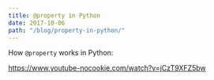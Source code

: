 ```yaml
---
title: @property in Python
date: 2017-10-06
path: "/blog/property-in-python/"
---
```


How <code>@property</code> works in Python:

https://www.youtube-nocookie.com/watch?v=jCzT9XFZ5bw
